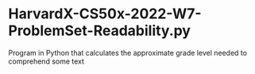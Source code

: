 # HarvardX-CS50x-2022-W7-ProblemSet-Readability.py
Program in Python that calculates the approximate grade level needed to comprehend some text
